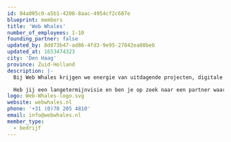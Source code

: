 ```yaml
---
id: 04a005c0-a5b1-4208-8aac-4954cf2c687e
blueprint: members
title: 'Web Whales'
number_of_employees: 1-10
founding_partner: false
updated_by: 8d873b47-ad86-4fd3-9e95-27842ea80beb
updated_at: 1653474323
city: 'Den Haag'
province: Zuid-Holland
description: |-
  Bij Web Whales krijgen we energie van uitdagende projecten, digitale puzzels en nieuwe technologieën. Met een team van specialisten, zowel technisch als creatief, bouwen we dagelijks aan de weboplossingen van morgen.

  Heb jij een langetermijnvisie en ben je op zoek naar een partner waarop je kunt bouwen voor de technische en visuele realisatie ervan? Wij maken webapplicaties als platformen, SaaS-oplossingen, interne- en externe systemen en koppelingen die de ambities van onze partners waarmaken!
logo: Web-Whales-logo.svg
website: webwhales.nl
phone: '+31 (0)70 205 4810'
email: info@webwhales.nl
member_type:
  - bedrijf
---
```

